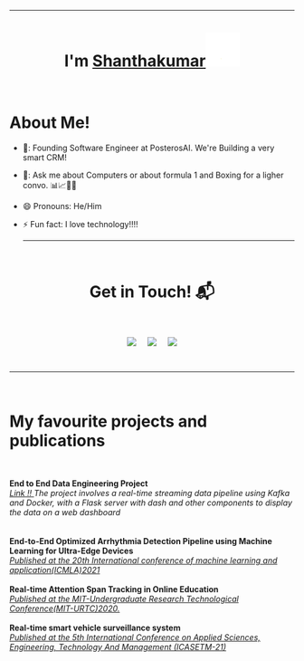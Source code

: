 


<hr>
<h1 align="center">I'm <a href="https://github.com/shanthakumar21">Shanthakumar<a><img src="https://github.com/Kathryn-Jie/Kathryn-Jie/blob/main/wave.gif" width="60px"/></h1>
<Br>
<h1>About Me! </h1>

- 🏫: Founding Software Engineer at PosterosAI. We're Building a very smart CRM!
- 💬: Ask me about Computers or about formula 1 and Boxing for a ligher convo. 📊📈🤖🧠
- 😄  Pronouns: He/Him
- ⚡  Fun fact: I love technology!!!!
  
  <hr>
<Br>
<h1 align="center">Get in Touch! 📬</h1>
<Br>
<p align="center">
<a href="https://www.linkedin.com/in/shanthakumar21/" target="blank"><img align="center" src="https://img.shields.io/badge/Shanthakumar21-0077B5?style=for-the-badge&logo=linkedin&logoColor=white" /></a> &nbsp;&nbsp;&nbsp;  <a href="mailto:shantha2106@gmail.com" target="blank"><img align="center" src="https://img.shields.io/badge/shantha@bu.edu-D14836?style=for-the-badge&logo=gmail&logoColor=white" /></a>    &nbsp;&nbsp;&nbsp;       <a href="https://github.com/shanthakumar21" target="blank"><img align="center" src="https://img.shields.io/badge/Shanthakumar21-100000?style=for-the-badge&logo=github&logoColor=white" /></a>
</p>

<Br>
<hr>
<Br>
<h1>My favourite projects and publications</h1>
<Br>

<B>End to End Data Engineering Project</B><Br>
<I><a href= "https://github.com/shanthakumar21/Data-Engineer-Test-for-Fetch---Shanthakumar-Sivakumar"> Link !! </a>The project involves a real-time streaming data pipeline using Kafka and Docker, with a Flask server with dash and other components to display the data on a web dashboard </I>  
<Br>
<Br>
<B>End-to-End Optimized Arrhythmia Detection Pipeline using Machine Learning for Ultra-Edge Devices</B><Br>
<I><a href= "https://arxiv.org/abs/2111.11789">Published at the 20th International conference of machine learning and application(ICMLA)2021</I></a>
<Br>
<Br>
<B>Real-time Attention Span Tracking in Online Education</B><Br>
<I><a href= "https://arxiv.org/abs/2111.14707">Published at the MIT-Undergraduate Research Technological Conference(MIT-URTC)2020.</I></a>
<Br>
<Br>
<B>Real-time smart vehicle surveillance system</B><Br>
<I><a href= "https://arxiv.org/abs/2111.12289">Published at the 5th International Conference on Applied Sciences, Engineering, Technology And Management (ICASETM-21)</I></a>  
  

